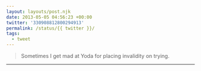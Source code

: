 ```yaml
---
layout: layouts/post.njk
date: 2013-05-05 04:56:23 +00:00
twitter: '330908812800294913'
permalink: /status/{{ twitter }}/
tags: 
  - tweet
---
```


> Sometimes I get mad at Yoda for placing invalidity on trying.

---
